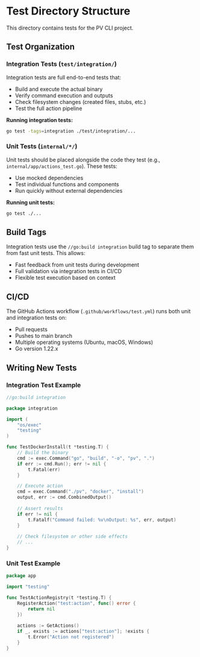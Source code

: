 # Test Directory Structure

This directory contains tests for the PV CLI project.

## Test Organization

### Integration Tests (`test/integration/`)

Integration tests are full end-to-end tests that:
- Build and execute the actual binary
- Verify command execution and outputs
- Check filesystem changes (created files, stubs, etc.)
- Test the full action pipeline

**Running integration tests:**
```bash
go test -tags=integration ./test/integration/...
```

### Unit Tests (`internal/*/`)

Unit tests should be placed alongside the code they test (e.g., `internal/app/actions_test.go`). These tests:
- Use mocked dependencies
- Test individual functions and components
- Run quickly without external dependencies

**Running unit tests:**
```bash
go test ./...
```

## Build Tags

Integration tests use the `//go:build integration` build tag to separate them from fast unit tests. This allows:
- Fast feedback from unit tests during development
- Full validation via integration tests in CI/CD
- Flexible test execution based on context

## CI/CD

The GitHub Actions workflow (`.github/workflows/test.yml`) runs both unit and integration tests on:
- Pull requests
- Pushes to main branch
- Multiple operating systems (Ubuntu, macOS, Windows)
- Go version 1.22.x

## Writing New Tests

### Integration Test Example

```go
//go:build integration

package integration

import (
	"os/exec"
	"testing"
)

func TestDockerInstall(t *testing.T) {
	// Build the binary
	cmd := exec.Command("go", "build", "-o", "pv", ".")
	if err := cmd.Run(); err != nil {
		t.Fatal(err)
	}

	// Execute action
	cmd = exec.Command("./pv", "docker", "install")
	output, err := cmd.CombinedOutput()
	
	// Assert results
	if err != nil {
		t.Fatalf("Command failed: %v\nOutput: %s", err, output)
	}
	
	// Check filesystem or other side effects
	// ...
}
```

### Unit Test Example

```go
package app

import "testing"

func TestActionRegistry(t *testing.T) {
	RegisterAction("test:action", func() error {
		return nil
	})
	
	actions := GetActions()
	if _, exists := actions["test:action"]; !exists {
		t.Error("Action not registered")
	}
}
```
